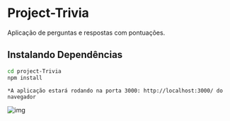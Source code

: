 # Project-Trivia

Aplicação de perguntas e respostas com pontuações. 
## Instalando Dependências
```bash
cd project-Trivia
npm install
``` 

```
*A aplicação estará rodando na porta 3000: http://localhost:3000/ do navegador
```
  
![img](Projeto-Trivia.gif)
